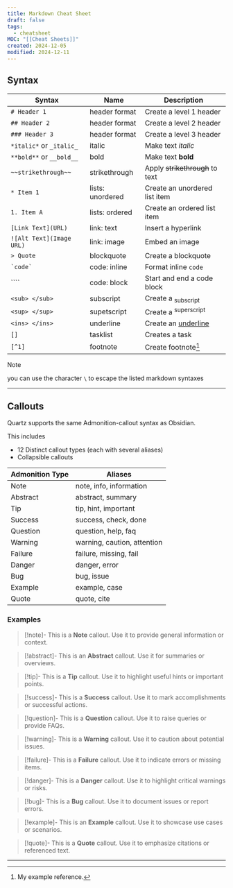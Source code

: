 ```yaml
---
title: Markdown Cheat Sheet
draft: false
tags:
  - cheatsheet
MOC: "[[Cheat Sheets]]"
created: 2024-12-05
modified: 2024-12-11
---
```


## Syntax

| Syntax                   | Name             | Description                     |
| ------------------------ | ---------------- | ------------------------------- |
| `# Header 1`             | header format    | Create a level 1 header         |
| `## Header 2`            | header format    | Create a level 2 header         |
| `### Header 3`           | header format    | Create a level 3 header         |
| `*italic*` or `_italic_` | italic           | Make text *italic*              |
| `**bold**` or `__bold__` | bold             | Make text **bold**              |
| `~~strikethrough~~`      | strikethrough    | Apply ~~strikethrough~~ to text |
| `* Item 1`               | lists: unordered | Create an unordered list item   |
| `1. Item A `             | lists: ordered   | Create an ordered list item     |
| `[Link Text](URL)`       | link: text       | Insert a hyperlink              |
| `![Alt Text](Image URL)` | link: image      | Embed an image                  |
| `> Quote`                | blockquote       | Create a blockquote             |
| `` `code` ``             | code: inline     | Format inline `code`            |
| \````                    | code: block      | Start and end a code block      |
| `<sub> </sub>`           | subscript        | Create a <sub>subscript</sub>   |
| `<sup> </sup>`           | supetscript      | Create a <sup>superscript</sup> |
| `<ins> </ins>`           | underline        | Create an <ins>underline</ins>  |
| `[]`                     | tasklist         | Creates a task                  |
| `[^1]`                   | footnote         | Create footnote[^1]             |
>[!note]
>you can use the character `\` to escape the listed markdown syntaxes

---
## Callouts

Quartz supports the same Admonition-callout syntax as Obsidian. 

This includes
- 12 Distinct callout types (each with several aliases)
- Collapsible callouts

| **Admonition Type** | **Aliases**                 |
| ------------------- | --------------------------- |
| Note                | note, info, information     |
| Abstract            | abstract, summary           |
| Tip                 | tip, hint, important        |
| Success             | success, check, done        |
| Question            | question, help, faq         |
| Warning             | warning, caution, attention |
| Failure             | failure, missing, fail      |
| Danger              | danger, error               |
| Bug                 | bug, issue                  |
| Example             | example, case               |
| Quote               | quote, cite                 |

### Examples


> [!note]-
> This is a **Note** callout. Use it to provide general information or context.

> [!abstract]-
> This is an **Abstract** callout. Use it for summaries or overviews.

> [!tip]-
> This is a **Tip** callout. Use it to highlight useful hints or important points.

> [!success]-
> This is a **Success** callout. Use it to mark accomplishments or successful actions.

> [!question]-
> This is a **Question** callout. Use it to raise queries or provide FAQs.

> [!warning]-
> This is a **Warning** callout. Use it to caution about potential issues.

> [!failure]-
> This is a **Failure** callout. Use it to indicate errors or missing items.

> [!danger]-
> This is a **Danger** callout. Use it to highlight critical warnings or risks.

> [!bug]-
> This is a **Bug** callout. Use it to document issues or report errors.

> [!example]-
> This is an **Example** callout. Use it to showcase use cases or scenarios.

> [!quote]-
> This is a **Quote** callout. Use it to emphasize citations or referenced text.

---

[^1]: My example reference.
